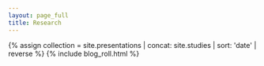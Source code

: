 ```yaml
---
layout: page_full
title: Research
---
```


{% assign collection = site.presentations | concat: site.studies | sort: 'date' | reverse %}
{% include blog_roll.html %}
